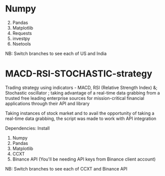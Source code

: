 # Numpy
2. Pandas
3. Matplotlib
4. Requests
5. investpy 
6. Nsetools


NB:
Switch branches to see each of US and India

# MACD-RSI-STOCHASTIC-strategy
Trading strategy using indicators - MACD, RSI (Relative Strength Index) &; Stochastic oscillator ; taking advantage of a real-time data grabbing from a trusted free leading enterprise sources for mission-critical financial applications through their API and library

Taking instances of stock market and to avail the opportunity of taking a real-time data grabbing, the script was made to work with API integration

Dependencies:
Install
1. Numpy
2. Pandas
3. Matplotlib
4. CCXT
5. Binance API 
(You'll be needing API keys from Binance client account)


NB:
Switch branches to see each of CCXT and Binance API


